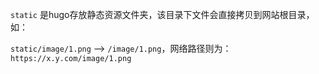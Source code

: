 `static` 是hugo存放静态资源文件夹，该目录下文件会直接拷贝到网站根目录，如：

`static/image/1.png` --> `/image/1.png`，网络路径则为：`https://x.y.com/image/1.png`

